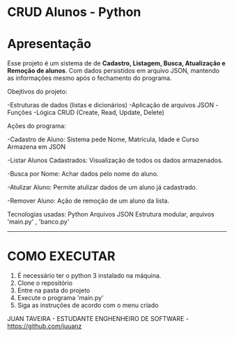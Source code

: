 # CRUD Alunos - Python

# Apresentação

Esse projeto é um sistema de de **Cadastro, Listagem, Busca, Atualização e Remoção de alunos**.
Com dados persistidos em arquivo JSON, mantendo as informações mesmo após o fechamento do programa.

Obejtivos do projeto:

-Estruturas de dados (listas e dicionários)
-Aplicação de arquivos JSON
-Funções 
-Lógica CRUD (Create, Read, Update, Delete)


Ações do programa:

-Cadastro de Aluno:
    Sistema pede Nome, Matrícula, Idade e Curso
    Armazena em JSON

-Listar Alunos Cadastrados:
    Visualização de todos os dados armazenados.

-Busca por Nome:
    Achar dados pelo nome do aluno.

-Atulizar Aluno:
    Permite atulizar dados de um aluno já cadastrado.

-Remover Aluno:
    Ação de remoção de um aluno da lista.

Tecnologias usadas:
    Python 
    Arquivos JSON
    Estrutura modular, arquivos 'main.py' , 'banco.py'


---


# COMO EXECUTAR

1. É necessário ter o python 3 instalado na máquina.
2. Clone o repositório
3. Entre na pasta do projeto
4. Execute o programa 'main.py'
5. Siga as instruções de acordo com o menu criado


JUAN TAVEIRA - ESTUDANTE ENGHENHEIRO DE SOFTWARE - https://github.com/juuanz

